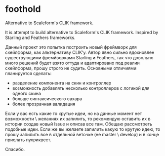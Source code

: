 # foothold
Alternative to Scaleform's CLIK framework.

It is attempt to build alternative to Scaleform's CLIK framework. Inspired by Starling and Feathers frameworks.

Данный проект это попытка построить новый фреймворк для скейлформа, как альтернативу CLIK'y. Автор явно сильно вдохновлен сушествующими фремйворками Starling и Feathers, так что довольно много решений будет взято оттуда и адаптировано под реалии скейлформа, прошу строго не судить. Основными отличиями планируется сделать:
- разделение компонента на скин и контроллер
- возможность добавлять несколько контроллеров с логикой для одного скина
- больше синтаксического сахара
- более прозрачная валидация


Если у вас есть какие то крутые идеи, но на данные момент нет возможности \ желаниях их запилить, то рекомендую оставить их в истории создав новый Issue и описав все там. Обещаю рассмотреть подобные идеи.
Если же вы желаете запилить какую то крутую идею, то прошу запилить все в отдельной веточке (не master \ develop) и в конце прислать пулриквест.

Спасибо.
